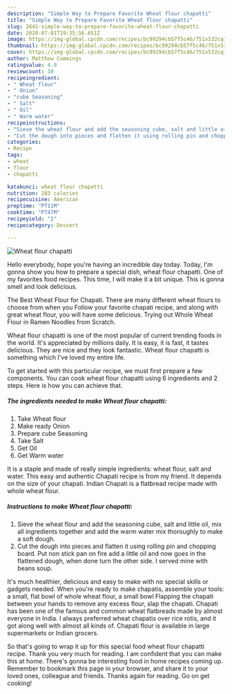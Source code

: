 ```yaml
---
description: "Simple Way to Prepare Favorite Wheat flour chapatti"
title: "Simple Way to Prepare Favorite Wheat flour chapatti"
slug: 2641-simple-way-to-prepare-favorite-wheat-flour-chapatti
date: 2020-07-01T19:35:56.651Z
image: https://img-global.cpcdn.com/recipes/bc99294cb57f5c46/751x532cq70/wheat-flour-chapatti-recipe-main-photo.jpg
thumbnail: https://img-global.cpcdn.com/recipes/bc99294cb57f5c46/751x532cq70/wheat-flour-chapatti-recipe-main-photo.jpg
cover: https://img-global.cpcdn.com/recipes/bc99294cb57f5c46/751x532cq70/wheat-flour-chapatti-recipe-main-photo.jpg
author: Matthew Cummings
ratingvalue: 4.9
reviewcount: 10
recipeingredient:
- " Wheat flour"
- " Onion"
- "cube Seasoning"
- " Salt"
- " Oil"
- " Warm water"
recipeinstructions:
- "Sieve the wheat flour and add the seasoning cube, salt and little oil, mix all ingredients together and add the warm water mix thoroughly to make a soft dough."
- "Cut the dough into pieces and flatten it using rolling pin and chopping board. Put non stick pan on fire add a little oil and now goes in the flattened dough, when done turn the other side. I served mine with beans soup."
categories:
- Recipe
tags:
- wheat
- flour
- chapatti

katakunci: wheat flour chapatti 
nutrition: 283 calories
recipecuisine: American
preptime: "PT11M"
cooktime: "PT47M"
recipeyield: "2"
recipecategory: Dessert

---
```



![Wheat flour chapatti](https://img-global.cpcdn.com/recipes/bc99294cb57f5c46/751x532cq70/wheat-flour-chapatti-recipe-main-photo.jpg)

Hello everybody, hope you're having an incredible day today. Today, I'm gonna show you how to prepare a special dish, wheat flour chapatti. One of my favorites food recipes. This time, I will make it a bit unique. This is gonna smell and look delicious.

The Best Wheat Flour for Chapati. There are many different wheat flours to choose from when you Follow your favorite chapati recipe, and along with great wheat flour, you will have some delicious. Trying out Whole Wheat Flour in Ramen Noodles from Scratch.

Wheat flour chapatti is one of the most popular of current trending foods in the world. It's appreciated by millions daily. It is easy, it is fast, it tastes delicious. They are nice and they look fantastic. Wheat flour chapatti is something which I've loved my entire life.


To get started with this particular recipe, we must first prepare a few components. You can cook wheat flour chapatti using 6 ingredients and 2 steps. Here is how you can achieve that.

<!--inarticleads1-->

##### The ingredients needed to make Wheat flour chapatti:

1. Take  Wheat flour
1. Make ready  Onion
1. Prepare cube Seasoning
1. Take  Salt
1. Get  Oil
1. Get  Warm water


It is a staple and made of really simple ingredients: wheat flour, salt and water. This easy and authentic Chapati recipe is from my friend. It depends on the size of your chapati. Indian Chapati is a flatbread recipe made with whole wheat flour. 

<!--inarticleads2-->

##### Instructions to make Wheat flour chapatti:

1. Sieve the wheat flour and add the seasoning cube, salt and little oil, mix all ingredients together and add the warm water mix thoroughly to make a soft dough.
1. Cut the dough into pieces and flatten it using rolling pin and chopping board. Put non stick pan on fire add a little oil and now goes in the flattened dough, when done turn the other side. I served mine with beans soup.


It&#39;s much healthier, delicious and easy to make with no special skills or gadgets needed. When you&#39;re ready to make chapatis, assemble your tools: a small, flat bowl of whole wheat flour, a small bowl Flapping the chapati between your hands to remove any excess flour, slap the chapati. Chapati has been one of the famous and common wheat flatbreads made by almost everyone in India. I always preferred wheat chapatis over rice rotis, and it got along well with almost all kinds of. Chapati flour is available in large supermarkets or Indian grocers. 

So that's going to wrap it up for this special food wheat flour chapatti recipe. Thank you very much for reading. I am confident that you can make this at home. There's gonna be interesting food in home recipes coming up. Remember to bookmark this page in your browser, and share it to your loved ones, colleague and friends. Thanks again for reading. Go on get cooking!
